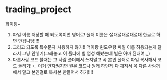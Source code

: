 # trading_project
화이팅~
1. 파일 이름 저장할 때 되도록이면 영어로! 폴더 이름은 절대절대절대절대 한글로 하면 안됩니당!!!!
2. 그리고 되도록 특수문자 사용하지 않기!! 맥이랑 윈도우랑 파일 이름 허용되는게 달라서 그냥 안넣기(그래놓고 이 폴더에 별 엄청 해놨는데 별은 아마 된대여,,,)
3. 다른사람 코드 쓸때는 그 사람 폴더에서 쓰지말고 꼭 본인 폴더로 파일 복사해서 코드 돌리기!
    ㄴ 이거 안지켜지면 원본 코드나 원래 하던게 다 깨져서 꼭 다른 사람꺼에서 말고 본인걸로 복사본 만들어서 하기!!!!
